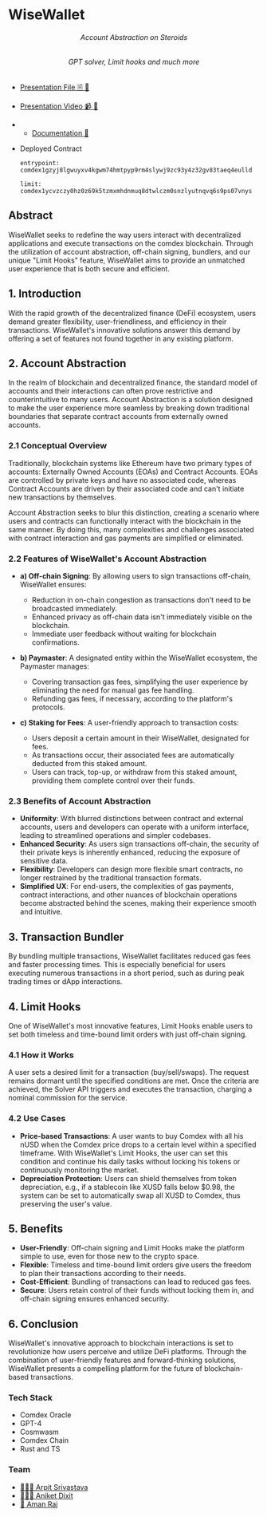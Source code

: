 # WiseWallet
<h6 align="center">Account Abstraction on Steroids</h6>
<h6 align="center">GPT solver, Limit hooks and much more</h6>

- [Presentation File 🗎 🔗](https://github.com/BakaOtaku/wise-wallet/blob/main/WiseWallet.pdf)
- [Presentation Video 📹 🔗](https://www.youtube.com/watch?v=PTgNPGU0oII&ab_channel=AmanRaj)
- - [Documentation 🔗](https://arpitsrivastava2012.gitbook.io/wisewallet/)

- Deployed Contract
    ```
    entrypoint: comdex1gzyj8lgwuyxv4kgwm74hmtpyp9rm4slywj9zc93y4z32gv83taeq4eulld

    limit: comdex1ycvzczy0hz0z69k5tzmxmhdnmuq8dtwlczm0snzlyutnqvq6s9ps07vnys
    ```

## Abstract
WiseWallet seeks to redefine the way users interact with decentralized applications and execute transactions on the comdex blockchain. Through the utilization of account abstraction, off-chain signing, bundlers, and our unique "Limit Hooks" feature, WiseWallet aims to provide an unmatched user experience that is both secure and efficient.

## 1. Introduction
With the rapid growth of the decentralized finance (DeFi) ecosystem, users demand greater flexibility, user-friendliness, and efficiency in their transactions. WiseWallet's innovative solutions answer this demand by offering a set of features not found together in any existing platform.

## 2. Account Abstraction
In the realm of blockchain and decentralized finance, the standard model of accounts and their interactions can often prove restrictive and counterintuitive to many users. Account Abstraction is a solution designed to make the user experience more seamless by breaking down traditional boundaries that separate contract accounts from externally owned accounts.

### 2.1 Conceptual Overview
Traditionally, blockchain systems like Ethereum have two primary types of accounts: Externally Owned Accounts (EOAs) and Contract Accounts. EOAs are controlled by private keys and have no associated code, whereas Contract Accounts are driven by their associated code and can't initiate new transactions by themselves.

Account Abstraction seeks to blur this distinction, creating a scenario where users and contracts can functionally interact with the blockchain in the same manner. By doing this, many complexities and challenges associated with contract interaction and gas payments are simplified or eliminated.

### 2.2 Features of WiseWallet's Account Abstraction
- **a) Off-chain Signing**: By allowing users to sign transactions off-chain, WiseWallet ensures:
  - Reduction in on-chain congestion as transactions don't need to be broadcasted immediately.
  - Enhanced privacy as off-chain data isn't immediately visible on the blockchain.
  - Immediate user feedback without waiting for blockchain confirmations.

- **b) Paymaster**: A designated entity within the WiseWallet ecosystem, the Paymaster manages:
  - Covering transaction gas fees, simplifying the user experience by eliminating the need for manual gas fee handling.
  - Refunding gas fees, if necessary, according to the platform's protocols.

- **c) Staking for Fees**: A user-friendly approach to transaction costs:
  - Users deposit a certain amount in their WiseWallet, designated for fees.
  - As transactions occur, their associated fees are automatically deducted from this staked amount.
  - Users can track, top-up, or withdraw from this staked amount, providing them complete control over their funds.

### 2.3 Benefits of Account Abstraction
- **Uniformity**: With blurred distinctions between contract and external accounts, users and developers can operate with a uniform interface, leading to streamlined operations and simpler codebases.
- **Enhanced Security**: As users sign transactions off-chain, the security of their private keys is inherently enhanced, reducing the exposure of sensitive data.
- **Flexibility**: Developers can design more flexible smart contracts, no longer restrained by the traditional transaction formats.
- **Simplified UX**: For end-users, the complexities of gas payments, contract interactions, and other nuances of blockchain operations become abstracted behind the scenes, making their experience smooth and intuitive.

## 3. Transaction Bundler
By bundling multiple transactions, WiseWallet facilitates reduced gas fees and faster processing times. This is especially beneficial for users executing numerous transactions in a short period, such as during peak trading times or dApp interactions.

## 4. Limit Hooks
One of WiseWallet's most innovative features, Limit Hooks enable users to set both timeless and time-bound limit orders with just off-chain signing.

### 4.1 How it Works
A user sets a desired limit for a transaction (buy/sell/swaps). The request remains dormant until the specified conditions are met. Once the criteria are achieved, the Solver API triggers and executes the transaction, charging a nominal commission for the service.

### 4.2 Use Cases
- **Price-based Transactions**: A user wants to buy Comdex with all his nUSD when the Comdex price drops to a certain level within a specified timeframe. With WiseWallet's Limit Hooks, the user can set this condition and continue his daily tasks without locking his tokens or continuously monitoring the market.
- **Depreciation Protection**: Users can shield themselves from token depreciation, e.g., if a stablecoin like XUSD falls below $0.98, the system can be set to automatically swap all XUSD to Comdex, thus preserving the user's value.

## 5. Benefits
- **User-Friendly**: Off-chain signing and Limit Hooks make the platform simple to use, even for those new to the crypto space.
- **Flexible**: Timeless and time-bound limit orders give users the freedom to plan their transactions according to their needs.
- **Cost-Efficient**: Bundling of transactions can lead to reduced gas fees.
- **Secure**: Users retain control of their funds without locking them in, and off-chain signing ensures enhanced security.

## 6. Conclusion
WiseWallet's innovative approach to blockchain interactions is set to revolutionize how users perceive and utilize DeFi platforms. Through the combination of user-friendly features and forward-thinking solutions, WiseWallet presents a compelling platform for the future of blockchain-based transactions.

### Tech Stack
- Comdex Oracle
- GPT-4
- Cosmwasm
- Comdex Chain
- Rust and TS

### Team

- [ 👨🏻‍🎓 Arpit Srivastava](https://github.com/fuzious)
- [ 👨🏻‍💻 Aniket Dixit ](https://github.com/dixitaniket)
- [ 🌊 Aman Raj](https://amanraj.dev)
